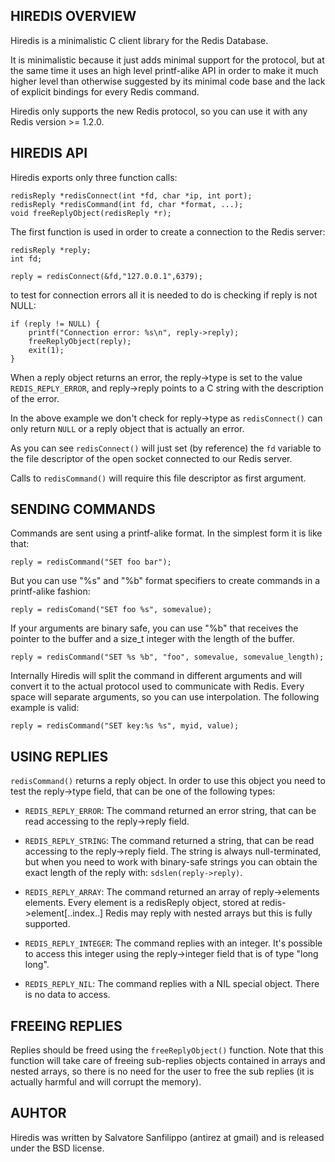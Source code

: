 HIREDIS OVERVIEW
----------------

Hiredis is a minimalistic C client library for the Redis Database.

It is minimalistic because it just adds minimal support for the protocol, but
at the same time it uses an high level printf-alike API in order to make it
much higher level than otherwise suggested by its minimal code base and the
lack of explicit bindings for every Redis command.

Hiredis only supports the new Redis protocol, so you can use it with any
Redis version >= 1.2.0.

HIREDIS API
-----------

Hiredis exports only three function calls:

    redisReply *redisConnect(int *fd, char *ip, int port);
    redisReply *redisCommand(int fd, char *format, ...);
    void freeReplyObject(redisReply *r);

The first function is used in order to create a connection to the Redis server:

    redisReply *reply;
    int fd;

    reply = redisConnect(&fd,"127.0.0.1",6379);

to test for connection errors all it is needed to do is checking if reply
is not NULL:

    if (reply != NULL) {
        printf("Connection error: %s\n", reply->reply);
        freeReplyObject(reply);
        exit(1);
    }

When a reply object returns an error, the reply->type is set to the value
`REDIS_REPLY_ERROR`, and reply->reply points to a C string with the description
of the error.

In the above example we don't check for reply->type as `redisConnect()` can
only return `NULL` or a reply object that is actually an error.

As you can see `redisConnect()` will just set (by reference) the `fd` variable
to the file descriptor of the open socket connected to our Redis server.

Calls to `redisCommand()` will require this file descriptor as first argument.

SENDING COMMANDS
----------------

Commands are sent using a printf-alike format. In the simplest form it is
like that:

    reply = redisCommand("SET foo bar");

But you can use "%s" and "%b" format specifiers to create commands in a
printf-alike fashion:

    reply = redisComand("SET foo %s", somevalue);

If your arguments are binary safe, you can use "%b" that receives the pointer
to the buffer and a size_t integer with the length of the buffer.

    reply = redisCommand("SET %s %b", "foo", somevalue, somevalue_length);

Internally Hiredis will split the command in different arguments and will
convert it to the actual protocol used to communicate with Redis.
Every space will separate arguments, so you can use interpolation.
The following example is valid:

    reply = redisCommand("SET key:%s %s", myid, value);

USING REPLIES
-------------

`redisCommand()` returns a reply object. In order to use this object you
need to test the reply->type field, that can be one of the following types:

* `REDIS_REPLY_ERROR`:
    The command returned an error string, that can be read accessing to
    the reply->reply field.

* `REDIS_REPLY_STRING`:
    The command returned a string, that can be read accessing to the
    reply->reply field. The string is always null-terminated, but when you
    need to work with binary-safe strings you can obtain the exact length
    of the reply with: `sdslen(reply->reply)`.

* `REDIS_REPLY_ARRAY`:
    The command returned an array of reply->elements elements.
    Every element is a redisReply object, stored at redis->element[..index..]
    Redis may reply with nested arrays but this is fully supported.

* `REDIS_REPLY_INTEGER`:
    The command replies with an integer. It's possible to access this integer
    using the reply->integer field that is of type "long long".

* `REDIS_REPLY_NIL`:
    The command replies with a NIL special object. There is no data to access.

FREEING REPLIES
---------------

Replies should be freed using the `freeReplyObject()` function.
Note that this function will take care of freeing sub-replies objects
contained in arrays and nested arrays, so there is no need for the user to
free the sub replies (it is actually harmful and will corrupt the memory).

AUHTOR
------

Hiredis was written by Salvatore Sanfilippo (antirez at gmail) and is
released under the BSD license.
